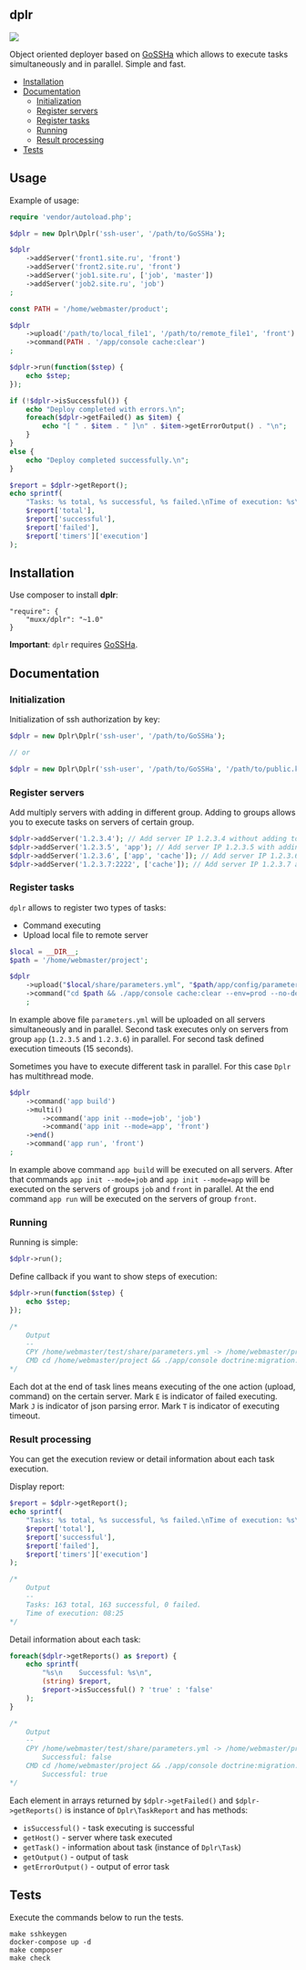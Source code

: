 ## dplr

![](https://github.com/muxx/dplr/workflows/CI/badge.svg)

Object oriented deployer based on [GoSSHa](https://github.com/YuriyNasretdinov/GoSSHa) which allows to execute tasks simultaneously and in parallel. Simple and fast. 

* [Installation](#installation)
* [Documentation](#documentation)
    * [Initialization](#initialization)
    * [Register servers](#register-servers)
    * [Register tasks](#register-tasks)
    * [Running](#running)
    * [Result processing](#result-processing)
* [Tests](#tests)

## Usage

Example of usage:
```php
require 'vendor/autoload.php';

$dplr = new Dplr\Dplr('ssh-user', '/path/to/GoSSHa');

$dplr
    ->addServer('front1.site.ru', 'front')
    ->addServer('front2.site.ru', 'front')
    ->addServer('job1.site.ru', ['job', 'master'])
    ->addServer('job2.site.ru', 'job')
;

const PATH = '/home/webmaster/product';

$dplr
    ->upload('/path/to/local_file1', '/path/to/remote_file1', 'front')
    ->command(PATH . '/app/console cache:clear')
;

$dplr->run(function($step) {
    echo $step;
});

if (!$dplr->isSuccessful()) {
    echo "Deploy completed with errors.\n";
    foreach($dplr->getFailed() as $item) {
        echo "[ " . $item . " ]\n" . $item->getErrorOutput() . "\n";
    }
}
else {
    echo "Deploy completed successfully.\n";
}

$report = $dplr->getReport();
echo sprintf(
    "Tasks: %s total, %s successful, %s failed.\nTime of execution: %s\n",
    $report['total'],
    $report['successful'],
    $report['failed'],
    $report['timers']['execution']
);
```
<a name="installation"></a>
## Installation

Use composer to install **dplr**:
```
"require": {
    "muxx/dplr": "~1.0"
}
```
**Important**: `dplr` requires [GoSSHa](https://github.com/YuriyNasretdinov/GoSSHa).

<a name="documentation"></a>
## Documentation

<a name="initialization"></a>
### Initialization

Initialization of ssh authorization by key:
```php
$dplr = new Dplr\Dplr('ssh-user', '/path/to/GoSSHa');

// or

$dplr = new Dplr\Dplr('ssh-user', '/path/to/GoSSHa', '/path/to/public.key');
```

<a name="register-servers"></a>
### Register servers

Add multiply servers with adding in different group. Adding to groups allows you to execute tasks on servers of certain group.
```php
$dplr->addServer('1.2.3.4'); // Add server IP 1.2.3.4 without adding to group
$dplr->addServer('1.2.3.5', 'app'); // Add server IP 1.2.3.5 with adding to group 'app'
$dplr->addServer('1.2.3.6', ['app', 'cache']); // Add server IP 1.2.3.6 with adding to groups 'app' and 'cache'
$dplr->addServer('1.2.3.7:2222', ['cache']); // Add server IP 1.2.3.7 and ssh port 2222 with adding to group 'cache'
```

<a name="register-tasks"></a>
### Register tasks

`dplr` allows to register two types of tasks:
- Command executing
- Upload local file to remote server

```php
$local = __DIR__;
$path = '/home/webmaster/project';

$dplr
    ->upload("$local/share/parameters.yml", "$path/app/config/parameters.yml")
    ->command("cd $path && ./app/console cache:clear --env=prod --no-debug", 'app', 15)
    ;
```

In example above file `parameters.yml` will be uploaded on all servers simultaneously and in parallel. Second task executes only on servers from group `app` (`1.2.3.5` and `1.2.3.6`) in parallel. For second task defined execution timeouts (15 seconds).

Sometimes you have to execute different task in parallel. For this case `Dplr` has multithread mode.

```php
$dplr
    ->command('app build')
    ->multi()
        ->command('app init --mode=job', 'job')
        ->command('app init --mode=app', 'front')
    ->end()
    ->command('app run', 'front')
;
```

In example above command `app build` will be executed on all servers. After that commands `app init --mode=job` and `app init --mode=app` will be executed on the servers of groups `job` and `front` in parallel. At the end command `app run` will be executed on the servers of group `front`.

<a name="running"></a>
### Running

Running is simple:
```php
$dplr->run();
```

Define callback if you want to show steps of execution:
```php
$dplr->run(function($step) {
    echo $step;
});

/*
    Output
    --
    CPY /home/webmaster/test/share/parameters.yml -> /home/webmaster/project/app/config/parameters.yml ..T.
    CMD cd /home/webmaster/project && ./app/console doctrine:migration:migrate --env=prod --no-debug .E
*/
```

Each dot at the end of task lines means executing of the one action (upload, command) on the certain server. Mark `E` is indicator of failed executing. Mark `J` is indicator of json parsing error. Mark `T` is indicator of executing timeout.

<a name="result-processing"></a>
### Result processing

You can get the execution review or detail information about each task execution.

Display report:

```php
$report = $dplr->getReport();
echo sprintf(
    "Tasks: %s total, %s successful, %s failed.\nTime of execution: %s\n",
    $report['total'],
    $report['successful'],
    $report['failed'],
    $report['timers']['execution']
);

/*
    Output
    --
    Tasks: 163 total, 163 successful, 0 failed.
    Time of execution: 08:25
*/
```

Detail information about each task:
```php
foreach($dplr->getReports() as $report) {
    echo sprintf(
        "%s\n    Successful: %s\n",
        (string) $report,
        $report->isSuccessful() ? 'true' : 'false'
    );
}

/*
    Output
    --
    CPY /home/webmaster/test/share/parameters.yml -> /home/webmaster/project/app/config/parameters.yml | 54.194.27.92
        Successful: false
    CMD cd /home/webmaster/project && ./app/console doctrine:migration:migrate --env=prod --no-debug | 54.194.27.92
        Successful: true
*/
```

Each element in arrays returned by `$dplr->getFailed()` and `$dplr->getReports()` is instance of `Dplr\TaskReport` and has methods:
- `isSuccessful()` - task executing is successful
- `getHost()` - server where task executed
- `getTask()` - information about task (instance of `Dplr\Task`)
- `getOutput()` - output of task
- `getErrorOutput()` - output of error task

## Tests

Execute the commands below to run the tests.

```shell script
make sshkeygen
docker-compose up -d
make composer
make check
```
